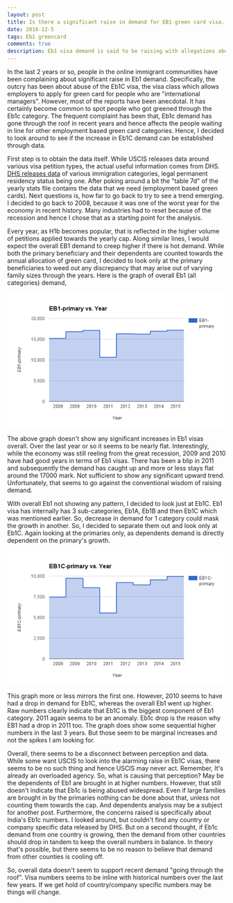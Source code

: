 ```yaml
---
layout: post
title: Is there a significant raise in demand for EB1 green card visa. What does the data say?
date: 2016-12-5
tags: Eb1 greencard
comments: true
description: Eb1 visa demand is said to be raising with allegations about Eb1 abuse. Data analysis to find out the truth
---
```

In the last 2 years or so, people in the online immigrant communities have been complaining about significant raise in Eb1 
demand. Specifically, the outcry has been about abuse of the Eb1C visa, the visa class which allows employers to apply for 
green card for people who are "international managers". However, most of the reports have been anecdotal. It has certainly 
become common to spot people who got greened through the Eb1c category. The frequent complaint has been that, Eb1c demand has 
gone through the roof in recent years and hence affects the people waiting in line for other employment based green card 
categories. Hence, I decided to look around to see if the increase in Eb1C demand can be established through data.

First step is to obtain the data itself. While USCIS releases data around various visa petition types, the actual useful 
information comes from DHS. [DHS releases data](https://www.dhs.gov/immigration-statistics/lawful-permanent-residents) of 
various immigration categories, legal permanent residency status being one.  After poking around a bit the "table 7d" of the 
yearly stats file contains the data that we need (employment based green cards). Next questions is, how far to go back to 
try to see a trend emerging. I decided to go back to 2008, because it was one of the worst year for the economy in recent 
history. Many industries had to reset because of the recession and hence I chose that as a starting point for the analysis. 

Every year, as H1b becomes popular, that is reflected in the higher volume of petitions applied towards the yearly cap. Along similar lines, I would expect the overall EB1 demand to creep higher if there is hot demand. While both the primary 
beneficiary and their dependents are counted towards the annual allocation of green card, I decided to look only at the primary 
beneficiaries to weed out any discrepancy that may arise out of varying family sizes through the years. 
Here is the graph of overall Eb1 (all categories) demand,

![Eb1 demand](/assets/images/posts/Eb1vsYear.png)

The above graph doesn't show any significant increases in Eb1 visas overall. Over the last year or so it seems to be nearly flat. Interestingly, while the economy was still reeling from the great recession, 2009 and 2010 have had good years in terms of Eb1 visas. There has been a blip in 2011 and subsequently the demand has caught up and more or less stays flat around the 17000 mark. Not sufficient to show any significant upward trend. Unfortunately, that seems to go against the conventional wisdom of raising demand. 

With overall Eb1 not showing any pattern, I decided to look just at Eb1C. Eb1 visa has internally has 3 sub-categories, Eb1A, 
Eb1B and then Eb1C which was mentioned earlier. So, decrease in demand for 1 category could mask the growth in another. So, I 
decided to separate them out and look only at Eb1C. Again looking at the primaries only, as dependents demand is directly 
dependent on the primary's growth.

![Eb1C demand](/assets/images/posts/EB1CvsYear.png)

This graph more or less mirrors the first one. However, 2010 seems to have had a drop in demand for Eb1C, whereas the overall 
Eb1 went up higher. Raw numbers clearly indicate that Eb1C is the biggest component of Eb1 category. 2011 again seems to be an 
anomaly. Eb1c drop is the reason why EB1 had a drop in 2011 too. The graph does show some sequential higher numbers in the 
last 3 years. But those seem to be marginal increases and not the spikes I am looking for.

Overall, there seems to be a disconnect between perception and data. While some want USCIS to look into the alarming raise in 
Eb1C visas, there seems to be no such thing and hence USCIS may never act. Remember, It's already an overloaded agency. So, what is causing that perception? May be the dependents of Eb1 are brought in at higher numbers. However, that still doesn't indicate 
that Eb1c is being abused widespread. Even if large families are brought in by the primaries nothing can be done about that, 
unless not counting them towards the cap. And dependents analysis may be a subject for another post. Furthermore, the concerns 
raised is specifically about India's Eb1c numbers. I looked around, but couldn't find any country or company specific data 
released by DHS. But on a second thought, if Eb1c demand from one country is growing, then the demand from other countries 
should drop in tandem to keep the overall numbers in balance. In theory that's possible, but there seems to be no reason to 
believe that demand from other counties is cooling off.

So, overall data doesn't seem to support recent demand "going through the roof". Visa numbers seems to be inline with historical 
numbers over the last few years. If we get hold of country/company specific numbers may be things will change. 










